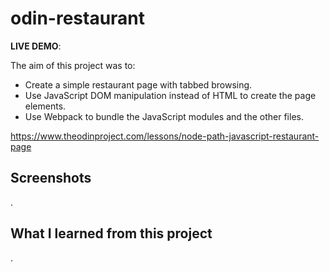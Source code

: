 # odin-restaurant

**LIVE DEMO**:

The aim of this project was to:

- Create a simple restaurant page with tabbed browsing.
- Use JavaScript DOM manipulation instead of HTML to create the page elements.
- Use Webpack to bundle the JavaScript modules and the other files.

https://www.theodinproject.com/lessons/node-path-javascript-restaurant-page

## Screenshots

.

## What I learned from this project

.
